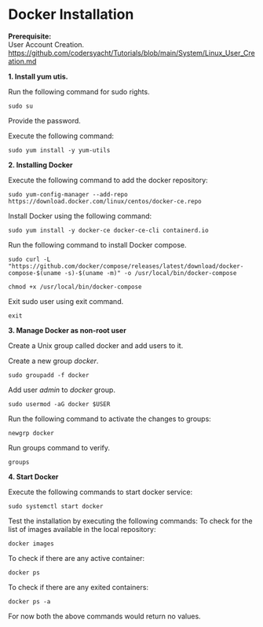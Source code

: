 # **Docker Installation**

**Prerequisite:** <br>
User Account Creation.
https://github.com/codersyacht/Tutorials/blob/main/System/Linux_User_Creation.md

**1. Install yum utis.**

Run the following command for sudo rights.

```CMD
sudo su
```
Provide the password.

Execute the following command:

```CMD
sudo yum install -y yum-utils
```

**2. Installing Docker**

Execute the following command to add the docker repository:

```CMD
sudo yum-config-manager --add-repo https://download.docker.com/linux/centos/docker-ce.repo
```
Install Docker using the following command:

```CMD
sudo yum install -y docker-ce docker-ce-cli containerd.io
```

Run the following command to install Docker compose.

```CMD
sudo curl -L "https://github.com/docker/compose/releases/latest/download/docker-compose-$(uname -s)-$(uname -m)" -o /usr/local/bin/docker-compose
```
```CMD
chmod +x /usr/local/bin/docker-compose
```

Exit sudo user using exit command.

```CMD
exit
```

**3. Manage Docker as non-root user**

Create a Unix group called docker and add users to it.

Create a new group _docker_.
```CMD
sudo groupadd -f docker
```
Add user _admin_ to _docker_ group.
```CMD
sudo usermod -aG docker $USER
```
Run the following command to activate the changes to groups:
```CMD
newgrp docker
```

Run groups command to verify.
```CMD
groups
```

**4. Start Docker**

Execute the following commands to start docker service:
```CMD
sudo systemctl start docker
```
Test the installation by executing the following commands:
To check for the list of images available in the local repository:
```CMD
docker images
```
To check if there are any active container:
```CMD
docker ps
```
To check if there are any exited containers:
```CMD
docker ps -a
```
For now both the above commands would return no values.

